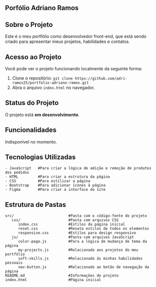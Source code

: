 ## Porfólio Adriano Ramos



## Sobre o Projeto
Este é o meu portfólio como desenvolvedor front-end, que está sendo criado para apresentar meus projetos, habilidades e contatos.



## Acesso ao Projeto
Você pode ver o projeto funcionando localmente da seguinte forma:

1. Clone o repositório: `git clone https://github.com/adri-ramos25/portfolio-adriano-ramos.git`
2. Abra o arquivo `index.html` no navegador.



## Status do Projeto
O projeto está **em desenvolvimento**.



## Funcionalidades
Indisponível no momento.



## Tecnologias Utilizadas
```plaintext
- JavaScript   #Para criar a lógica de adição e remoção de produtos dos pedidos
- HTML         #Para criar a estrutura da página
- CSS          #Para estilizar a página 
- Bootstrap    #Para adicionar ícones à página
- Figma        #Para criar a interface do site
```



## Estrutura de Pastas
```plaintext
src/                         #Pasta com o código-fonte do projeto
   css/                      #Pasta com arquivos CSS
      index.css              #Estilos da página inicial
      reset.css              #Reseta estilos de todos os elementos
      responsive.css         #Estilos para design responsivo
   js/                       #Pasta com arquivos JavaScript
      color-page.js          #Para a lógica de mudança de tema da página
      my-projects.js         #Relacionado aos projetos do meu portfólio
      soft-skills.js         #Relacionado às minhas habilidades pessoais
      nav-button.js          #Relacionado ao botão de navegação da página
README.md                    #Informações do projeto
index.html                   #Página inicial
```
